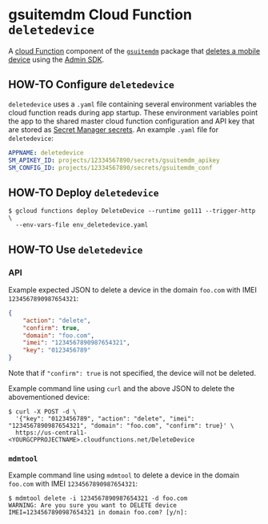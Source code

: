 # gsuitemdm Cloud Function `deletedevice` #

A [cloud Function](https://cloud.google.com/functions/) component of the [`gsuitemdm`](https://github.com/rickt/gsuitemdm) package that [deletes a mobile device](https://developers.google.com/admin-sdk/directory/v1/reference/mobiledevices/delete) using the [Admin SDK](https://developers.google.com/admin-sdk).

## HOW-TO Configure `deletedevice` ##
`deletedevice` uses a `.yaml` file containing several environment variables the cloud function reads during app startup. These environment variables point the app to the shared master cloud function configuration and API key that are stored as [Secret Manager secrets](https://cloud.google.com/secret-manager/docs/managing-secrets). An example `.yaml` file for `deletedevice`:

```yaml
APPNAME: deletedevice
SM_APIKEY_ID: projects/12334567890/secrets/gsuitemdm_apikey
SM_CONFIG_ID: projects/12334567890/secrets/gsuitemdm_conf
```

## HOW-TO Deploy `deletedevice` ##
```
$ gcloud functions deploy DeleteDevice --runtime go111 --trigger-http \
  --env-vars-file env_deletedevice.yaml
```

## HOW-TO Use `deletedevice` ##

### API ###
Example expected JSON to delete a device in the domain `foo.com` with IMEI `1234567890987654321`:
```json
{
	"action": "delete",
	"confirm": true,
	"domain": "foo.com",
	"imei": "1234567890987654321",
	"key": "0123456789"
}
```

Note that if `"confirm": true` is not specified, the device will not be deleted. 

Example command line using `curl` and the above JSON to delete the abovementioned device:

```
$ curl -X POST -d \
  '{"key": "0123456789", "action": "delete", "imei": "1234567890987654321", "domain": "foo.com", "confirm": true}' \
  https://us-central1-<YOURGCPPROJECTNAME>.cloudfunctions.net/DeleteDevice
```

### `mdmtool` ##
Example command line using `mdmtool` to delete a device in the domain `foo.com` with IMEI `1234567890987654321`:
```
$ mdmtool delete -i 1234567890987654321 -d foo.com
WARNING: Are you sure you want to DELETE device IMEI=1234567890987654321 in domain foo.com? [y/n]: 
```
